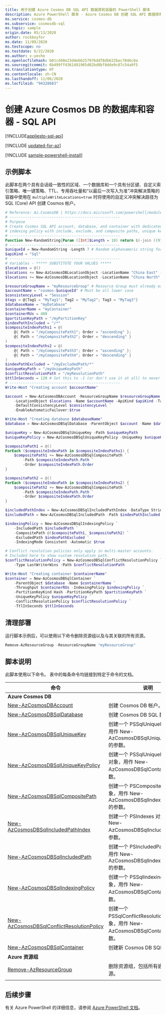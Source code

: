 ```yaml
---
title: 用于创建 Azure Cosmos DB SQL API 数据库和容器的 PowerShell 脚本
description: Azure PowerShell 脚本 - Azure Cosmos DB 创建 SQL API 数据库和容器
ms.service: cosmos-db
ms.subservice: cosmosdb-sql
ms.topic: sample
origin.date: 05/13/2020
author: rockboyfor
ms.date: 11/09/2020
ms.testscope: no
ms.testdate: 6/22/2020
ms.author: v-yeche
ms.openlocfilehash: b01cd40e23d4eb6257976ddf8db622bac7846c8a
ms.sourcegitcommit: 6b499ff4361491965d02bd8bf8dde9c87c54a9f5
ms.translationtype: HT
ms.contentlocale: zh-CN
ms.lasthandoff: 11/06/2020
ms.locfileid: "94328683"
---
```

<!--Verified successfully-->
# <a name="create-a-database-and-container-for-azure-cosmos-db---sql-api"></a>创建 Azure Cosmos DB 的数据库和容器 - SQL API
[!INCLUDE[appliesto-sql-api](../../../includes/appliesto-sql-api.md)]

[!INCLUDE [updated-for-az](../../../../../includes/updated-for-az.md)]

[!INCLUDE [sample-powershell-install](../../../../../includes/sample-powershell-install-no-ssh.md)]

## <a name="sample-script"></a>示例脚本

此脚本在两个具有会话级一致性的区域、一个数据库和一个具有分区键、自定义索引策略、唯一键策略、TTL、专用吞吐量和“以最后一次写入为准”冲突解决策略的容器中使用在 `multipleWriteLocations=true` 时将使用的自定义冲突解决路径为 SQL (Core) API 创建 Cosmos 帐户。

```powershell
# Reference: Az.CosmosDB | https://docs.microsoft.com/powershell/module/az.cosmosdb
# --------------------------------------------------
# Purpose
# Create Cosmos SQL API account, database, and container with dedicated throughput,
# indexing policy with include, exclude, and composite paths, unique key, and conflict resolution
# --------------------------------------------------
Function New-RandomString{Param ([Int]$Length = 10) return $(-join ((97..122) + (48..57) | Get-Random -Count $Length | ForEach-Object {[char]$_}))}
# --------------------------------------------------
$uniqueId = New-RandomString -Length 7 # Random alphanumeric string for unique resource names
$apiKind = "Sql"
# --------------------------------------------------
# Variables - ***** SUBSTITUTE YOUR VALUES *****
$locations = @()
$locations += New-AzCosmosDBLocationObject -LocationName "China East" -FailoverPriority 0 -IsZoneRedundant 0
$locations += New-AzCosmosDBLocationObject -LocationName "China North" -FailoverPriority 1 -IsZoneRedundant 0

$resourceGroupName = "myResourceGroup" # Resource Group must already exist
$accountName = "cosmos-$uniqueId" # Must be all lower case
$consistencyLevel = "Session"
$tags = @{Tag1 = "MyTag1"; Tag2 = "MyTag2"; Tag3 = "MyTag3"}
$databaseName = "myDatabase"
$containerName = "myContainer"
$containerRUs = 400
$partitionKeyPath = "/myPartitionKey"
$indexPathIncluded = "/*"
$compositeIndexPaths1 = @(
    @{ Path = "/myCompositePath1"; Order = "ascending" };
    @{ Path = "/myCompositePath2"; Order = "descending" }
)
$compositeIndexPaths2 = @(
    @{ Path = "/myCompositePath3"; Order = "ascending" };
    @{ Path = "/myCompositePath4"; Order = "descending" }
)
$indexPathExcluded = "/myExcludedPath/*"
$uniqueKeyPath = "/myUniqueKeyPath"
$conflictResolutionPath = "/myResolutionPath"
$ttlInSeconds = 120 # Set this to -1 (or don't use it at all) to never expire
# --------------------------------------------------
Write-Host "Creating account $accountName"

$account = New-AzCosmosDBAccount -ResourceGroupName $resourceGroupName `
    -LocationObject $locations -Name $accountName -ApiKind $apiKind -Tag $tags `
    -DefaultConsistencyLevel $consistencyLevel `
    -EnableAutomaticFailover:$true

Write-Host "Creating database $databaseName"
$database = New-AzCosmosDBSqlDatabase -ParentObject $account -Name $databaseName

$uniqueKey = New-AzCosmosDBSqlUniqueKey -Path $uniqueKeyPath
$uniqueKeyPolicy = New-AzCosmosDBSqlUniqueKeyPolicy -UniqueKey $uniqueKey

$compositePath1 = @()
ForEach ($compositeIndexPath in $compositeIndexPaths1) {
    $compositePath1 += New-AzCosmosDBSqlCompositePath `
        -Path $compositeIndexPath.Path `
        -Order $compositeIndexPath.Order
}

$compositePath2 = @()
ForEach ($compositeIndexPath in $compositeIndexPaths2) {
    $compositePath2 += New-AzCosmosDBSqlCompositePath `
        -Path $compositeIndexPath.Path `
        -Order $compositeIndexPath.Order
}

$includedPathIndex = New-AzCosmosDBSqlIncludedPathIndex -DataType String -Kind Range
$includedPath = New-AzCosmosDBSqlIncludedPath -Path $indexPathIncluded -Index $includedPathIndex

$indexingPolicy = New-AzCosmosDBSqlIndexingPolicy `
    -IncludedPath $includedPath `
    -CompositePath @($compositePath1, $compositePath2) `
    -ExcludedPath $indexPathExcluded `
    -IndexingMode Consistent -Automatic $true

# Conflict resolution policies only apply in multi-master accounts.
# Included here to show custom resolution path.
$conflictResolutionPolicy = New-AzCosmosDBSqlConflictResolutionPolicy `
    -Type LastWriterWins -Path $conflictResolutionPath

Write-Host "Creating container $containerName"
$container = New-AzCosmosDBSqlContainer `
    -ParentObject $database -Name $containerName `
    -Throughput $containerRUs -IndexingPolicy $indexingPolicy `
    -PartitionKeyKind Hash -PartitionKeyPath $partitionKeyPath `
    -UniqueKeyPolicy $uniqueKeyPolicy `
    -ConflictResolutionPolicy $conflictResolutionPolicy `
    -TtlInSeconds $ttlInSeconds

```

## <a name="clean-up-deployment"></a>清理部署

运行脚本示例后，可以使用以下命令删除资源组以及与其关联的所有资源。

```powershell
Remove-AzResourceGroup -ResourceGroupName "myResourceGroup"
```

## <a name="script-explanation"></a>脚本说明

此脚本使用以下命令。 表中的每条命令均链接到特定于命令的文档。

| 命令 | 说明 |
|---|---|
|**Azure Cosmos DB**| |
| [New-AzCosmosDBAccount](https://docs.microsoft.com/powershell/module/az.cosmosdb/new-azcosmosdbaccount) | 创建 Cosmos DB 帐户。 |
| [New-AzCosmosDBSqlDatabase](https://docs.microsoft.com/powershell/module/az.cosmosdb/new-azcosmosdbsqldatabase) | 创建 Cosmos DB SQL 数据库。 |
| [New-AzCosmosDBSqlUniqueKey](https://docs.microsoft.com/powershell/module/az.cosmosdb/new-azcosmosdbsqluniquekey) | 创建一个 PSSqlUniqueKey 对象，用作 New-AzCosmosDBSqlUniqueKeyPolicy 的参数。 |
| [New-AzCosmosDBSqlUniqueKeyPolicy](https://docs.microsoft.com/powershell/module/az.cosmosdb/new-azcosmosdbsqluniquekeypolicy) | 创建一个 PSSqlUniqueKeyPolicy 对象，用作 New-AzCosmosDBSqlContainer 的参数。 |
| [New-AzCosmosDBSqlCompositePath](https://docs.microsoft.com/powershell/module/az.cosmosdb/new-azcosmosdbsqlcompositepath) | 创建一个 PSCompositePath 对象，用作 New-AzCosmosDBSqlIndexingPolicy 的参数。 |
| [New-AzCosmosDBSqlIncludedPathIndex](https://docs.microsoft.com/powershell/module/az.cosmosdb/new-azcosmosdbsqlincludedpathindex) | 创建一个 PSIndexes 对象，用作 New-AzCosmosDBSqlIncludedPath 的参数。 |
| [New-AzCosmosDBSqlIncludedPath](https://docs.microsoft.com/powershell/module/az.cosmosdb/new-azcosmosdbsqlincludedpath) | 创建一个 PSIncludedPath 对象，用作 New-AzCosmosDBSqlIndexingPolicy 的参数。 |
| [New-AzCosmosDBSqlIndexingPolicy](https://docs.microsoft.com/powershell/module/az.cosmosdb/new-azcosmosdbsqlindexingpolicy) | 创建一个 PSSqlIndexingPolicy 对象，用作 New-AzCosmosDBSqlContainer 的参数。 |
| [New-AzCosmosDBSqlConflictResolutionPolicy](https://docs.microsoft.com/powershell/module/az.cosmosdb/new-azcosmosdbsqlconflictresolutionpolicy) | 创建一个 PSSqlConflictResolutionPolicy 对象，用作 New-AzCosmosDBSqlContainer 的参数。 |
| [New-AzCosmosDBSqlContainer](https://docs.microsoft.com/powershell/module/az.cosmosdb/new-azcosmosdbsqlcontainer) | 创建新 Cosmos DB SQL 容器。 |
|**Azure 资源组**| |
| [Remove-AzResourceGroup](https://docs.microsoft.com/powershell/module/az.resources/remove-azresourcegroup) | 删除资源组，包括所有嵌套的资源。 |
|||

## <a name="next-steps"></a>后续步骤

有关 Azure PowerShell 的详细信息，请参阅 [Azure PowerShell 文档](https://docs.microsoft.com/powershell/)。

<!-- Update_Description: update meta properties, wording update, update link -->